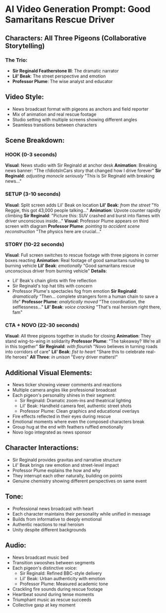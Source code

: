 # AI Video Generation Prompt: Good Samaritans Rescue Driver

## Characters: All Three Pigeons (Collaborative Storytelling)
### The Trio:
- **Sir Reginald Featherstone III**: The dramatic narrator
- **Lil' Beak**: The street perspective and emotion
- **Professor Plume**: The wise analyst and educator

## Video Style:
- News broadcast format with pigeons as anchors and field reporter
- Mix of animation and real rescue footage
- Studio setting with multiple screens showing different angles
- Seamless transitions between characters

## Scene Breakdown:

### HOOK (0-3 seconds)
**Visual**: News studio with Sir Reginald at anchor desk
**Animation**: Breaking news banner: "The r/IdiotsInCars story that changed how I drive forever"
**Sir Reginald**: *adjusting monocle seriously* "This is Sir Reginald with breaking news..."

### SETUP (3-10 seconds)
**Visual**: Split screen adds Lil' Beak on location
**Lil' Beak**: *from the street* "Yo Reggie, this got 43,000 people talking..."
**Animation**: Upvote counter rapidly climbing
**Sir Reginald**: "Picture this: SUV crashed and burst into flames with driver unconscious inside..."
**Visual**: Professor Plume appears on third screen with diagram
**Professor Plume**: *pointing to accident scene reconstruction* "The physics here are crucial..."

### STORY (10-22 seconds)
**Visual**: Full screen switches to rescue footage with three pigeons in corner boxes reacting
**Animation**: Real footage of good samaritans rushing to burning vehicle
**Lil' Beak**: *emotionally* "Good samaritans rescue unconscious driver from burning vehicle"
**Details**:
- Lil' Beak's chain glints with fire reflection
- Sir Reginald's top hat tilts with concern
- Professor Plume's spectacles fog from emotion
**Sir Reginald**: *dramatically* "Then... complete strangers form a human chain to save a life"
**Professor Plume**: *analytically moved* "The coordination, the selflessness..."
**Lil' Beak**: *voice cracking* "That's real heroism right there, fam"

### CTA + NOVO (22-30 seconds)
**Visual**: All three pigeons together in studio for closing
**Animation**: They stand wing-to-wing in solidarity
**Professor Plume**: "The takeaway? We're all in this together"
**Sir Reginald**: *with flourish* "Novo believes in turning roads into corridors of care"
**Lil' Beak**: *fist to heart* "Share this to celebrate real-life heroes"
**All Three**: *in unison* "Every driver matters!"

## Additional Visual Elements:
- News ticker showing viewer comments and reactions
- Multiple camera angles like professional broadcast
- Each pigeon's personality shines in their segment:
  - Sir Reginald: Dramatic zoom-ins and theatrical lighting
  - Lil' Beak: Handheld camera feel, authentic street shots
  - Professor Plume: Clean graphics and educational overlays
- Fire effects reflected in their eyes during rescue
- Emotional moments where even the composed characters break
- Group hug at the end with feathers ruffled emotionally
- Novo logo integrated as news sponsor

## Character Interactions:
- Sir Reginald provides gravitas and narrative structure
- Lil' Beak brings raw emotion and street-level impact
- Professor Plume explains the how and why
- They interrupt each other naturally, building on points
- Genuine chemistry showing different perspectives on same event

## Tone:
- Professional news broadcast with heart
- Each character maintains their personality while unified in message
- Builds from informative to deeply emotional
- Authentic reactions to real heroism
- Unity despite different backgrounds

## Audio:
- News broadcast music bed
- Transition swooshes between segments
- Each pigeon's distinctive voice:
  - Sir Reginald: Refined BBC-style delivery
  - Lil' Beak: Urban authenticity with emotion
  - Professor Plume: Measured academic tone
- Crackling fire sounds during rescue footage
- Heartbeat sound during tense moments
- Triumphant music as rescue succeeds
- Collective gasp at key moment